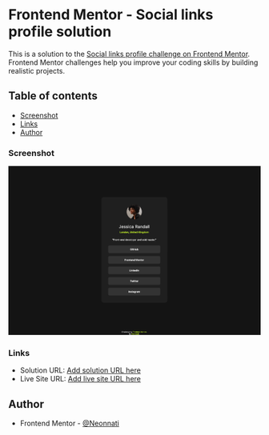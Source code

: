 # Frontend Mentor - Social links profile solution

This is a solution to the [Social links profile challenge on Frontend Mentor](https://www.frontendmentor.io/challenges/social-links-profile-UG32l9m6dQ). Frontend Mentor challenges help you improve your coding skills by building realistic projects. 

## Table of contents

- [Screenshot](#screenshot)
- [Links](#links)
- [Author](#author)


### Screenshot

![](./assets/images/Screenshot%202024-04-21%20at%2012.40.04.png)

### Links

- Solution URL: [Add solution URL here](https://your-solution-url.com)
- Live Site URL: [Add live site URL here](https://your-live-site-url.com)


## Author

- Frontend Mentor - [@Neonnati](https://www.frontendmentor.io/profile/Neonnati)

